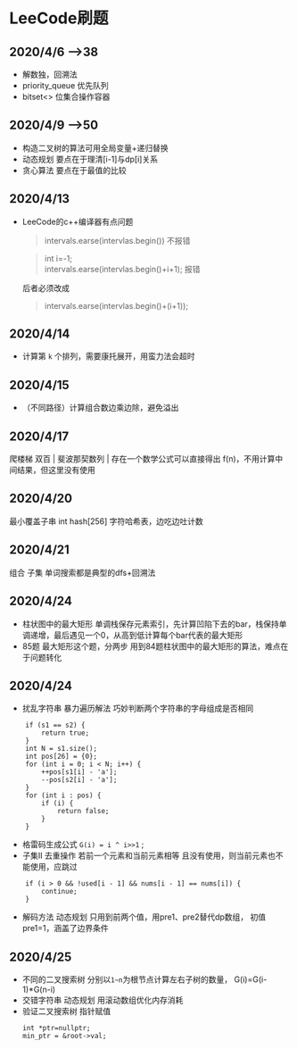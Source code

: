 # LeeCode刷题
## 2020/4/6 -->38
- 解数独，回溯法
- priority_queue 优先队列
- bitset<> 位集合操作容器
## 2020/4/9 -->50
- 构造二叉树的算法可用全局变量+递归替换
- 动态规划 要点在于理清[i-1]与dp[i]关系
- 贪心算法 要点在于最值的比较
## 2020/4/13 
- LeeCode的c++编译器有点问题
    
    > intervals.earse(intervlas.begin())    不报错

    > int i=-1;    
    > intervals.earse(intervlas.begin()+i+1);   报错

    后者必须改成 
    > intervals.earse(intervlas.begin()+(i+1));
## 2020/4/14
- 计算第 `k` 个排列，需要康托展开，用蛮力法会超时
## 2020/4/15
- （不同路径）计算组合数边乘边除，避免溢出
## 2020/4/17 
爬楼梯 双百 | 斐波那契数列 | 存在一个数学公式可以直接得出 f(n)，不用计算中间结果，但这里没有使用
## 2020/4/20
最小覆盖子串 int hash[256] 字符哈希表，边吃边吐计数
## 2020/4/21
组合 子集 单词搜索都是典型的dfs+回溯法
## 2020/4/24 
- 柱状图中的最大矩形 单调栈保存元素索引，先计算凹陷下去的bar，栈保持单调递增，最后遇见一个0，从高到低计算每个bar代表的最大矩形
- 85题 最大矩形这个题，分两步 用到84题柱状图中的最大矩形的算法，难点在于问题转化
## 2020/4/24 
- 扰乱字符串  暴力遍历解法 巧妙判断两个字符串的字母组成是否相同
~~~
    if (s1 == s2) {
        return true;
    }
    int N = s1.size();
    int pos[26] = {0};
    for (int i = 0; i < N; i++) {
        ++pos[s1[i] - 'a'];
        --pos[s2[i] - 'a'];
    }
    for (int i : pos) {
        if (i) {
            return false;
        }
    }
~~~

- 格雷码生成公式 `G(i) = i ^ i>>1` ;
- 子集II 去重操作 若前一个元素和当前元素相等 且没有使用，则当前元素也不能使用，应跳过
~~~ 
    if (i > 0 && !used[i - 1] && nums[i - 1] == nums[i]) {
        continue;
    }
 ~~~
 - 解码方法 动态规划 只用到前两个值，用pre1、pre2替代dp数组， 初值 pre1=1，涵盖了边界条件
 ## 2020/4/25
 - 不同的二叉搜索树 分别以`1~n`为根节点计算左右子树的数量， G(i)=G(i-1)*G(n-i)
 - 交错字符串 动态规划 用滚动数组优化内存消耗
 - 验证二叉搜索树  指针赋值
    ~~~
    int *ptr=nullptr;
    min_ptr = &root->val;
    ~~~